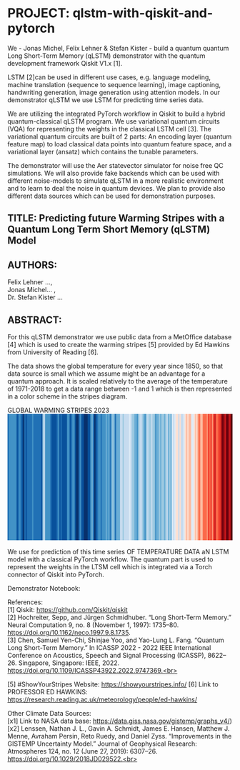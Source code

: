 # PROJECT: qlstm-with-qiskit-and-pytorch

We - Jonas Michel, Felix Lehner & Stefan Kister - build a quantum quantum Long Short-Term Memory (qLSTM) demonstrator with the quantum development framework Qiskit V1.x [1]. 

LSTM [2]can be used in different use cases, e.g. language modeling, machine translation (sequence to sequence learning), image captioning, handwriting generation, image generation using attention models.  In our demonstrator qLSTM we use LSTM for predicting time series data.

We are utilizing the integrated PyTorch workflow in Qiskit to build a hybrid quantum-classical qLSTM program. We use variational quantum circuits (VQA) for representing the weights in the classical LSTM cell [3]. The variational quantum circuits are built of 2 parts: An encoding layer (quantum feature map) to load classical data points into quantum feature space, and a variational layer (ansatz) which contains the tunable parameters.

The demonstrator will use the Aer statevector simulator for noise free QC simulations. We will also provide fake backends which can be used with different noise-models to simulate qLSTM in a more realistic environment and to learn to deal the noise in quantum devices. We plan to provide also different data sources which can be used for demonstration purposes.

## TITLE: Predicting future Warming Stripes with a Quantum Long Term Short Memory (qLSTM) Model

## AUTHORS:

Felix Lehner ..., <br>
Jonas Michel... , <br>
Dr. Stefan Kister ...<br>

## ABSTRACT:

For this qLSTM demonstrator we use public data from a MetOffice database [4] which is used to create the warming stripes [5] provided by Ed Hawkins from University of Reading [6]. 

The data shows the global temperature for every year since 1850, so that data source is small which we assume might be an advantage for a quantum approach. It is scaled relatively to the average of the temperature of 1971-2018 to get a data range between -1 and 1 which is then represented in a color scheme in the stripes diagram.

<break>
    GLOBAL WARMING STRIPES 2023
<BREAK>
    
</BREAK>
<img src="./data/GLOBE_stripes_2023.png" width="900"/>

We use for prediction of this time series OF TEMPERATURE DATA aN LSTM model with a classical PyTorch workflow. The quantum part is used to represent the weights in the LTSM cell which is integrated via a Torch connector of Qiskit into PyTorch.

Demonstrator Notebook: 

References: <br>
[1] Qiskit: https://github.com/Qiskit/qiskit <br>
[2] Hochreiter, Sepp, and Jürgen Schmidhuber. “Long Short-Term Memory.” Neural Computation 9, no. 8 (November 1, 1997): 1735–80. https://doi.org/10.1162/neco.1997.9.8.1735. <br>
[3] Chen, Samuel Yen-Chi, Shinjae Yoo, and Yao-Lung L. Fang. “Quantum Long Short-Term Memory.” In ICASSP 2022 - 2022 IEEE International Conference on Acoustics, Speech and Signal Processing (ICASSP), 8622–26. Singapore, Singapore: IEEE, 2022. https://doi.org/10.1109/ICASSP43922.2022.9747369.<br>

[5] #ShowYourStripes Website: https://showyourstripes.info/
[6] Link to PROFESSOR ED HAWKINS: https://research.reading.ac.uk/meteorology/people/ed-hawkins/

Other Climate Data Sources:<br>
[x1] Link to NASA data base: https://data.giss.nasa.gov/gistemp/graphs_v4/) <br>
[x2] Lenssen, Nathan J. L., Gavin A. Schmidt, James E. Hansen, Matthew J. Menne, Avraham Persin, Reto Ruedy, and Daniel Zyss. “Improvements in the GISTEMP Uncertainty Model.” Journal of Geophysical Research: Atmospheres 124, no. 12 (June 27, 2019): 6307–26. https://doi.org/10.1029/2018JD029522.<br>
<br><br>


